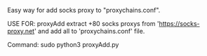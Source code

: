 Easy way for add socks proxy to "proxychains.conf".

USE FOR: proxyAdd extract +80 socks proxys from 'https://socks-proxy.net' and add all to 'proxychains.conf' file.

Command: sudo python3 proxyAdd.py
